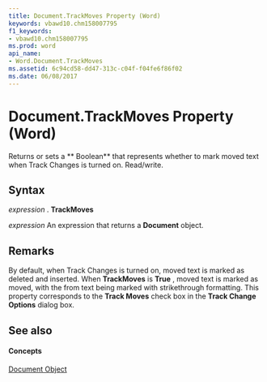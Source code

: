 ```yaml
---
title: Document.TrackMoves Property (Word)
keywords: vbawd10.chm158007795
f1_keywords:
- vbawd10.chm158007795
ms.prod: word
api_name:
- Word.Document.TrackMoves
ms.assetid: 6c94cd58-dd47-313c-c04f-f04fe6f86f02
ms.date: 06/08/2017
---
```



# Document.TrackMoves Property (Word)

Returns or sets a ** Boolean** that represents whether to mark moved text when Track Changes is turned on. Read/write.


## Syntax

 _expression_ . **TrackMoves**

 _expression_ An expression that returns a **Document** object.


## Remarks

By default, when Track Changes is turned on, moved text is marked as deleted and inserted. When  **TrackMoves** is **True** , moved text is marked as moved, with the from text being marked with strikethrough formatting. This property corresponds to the **Track Moves** check box in the **Track Change Options** dialog box.


## See also


#### Concepts


[Document Object](document-object-word.md)

